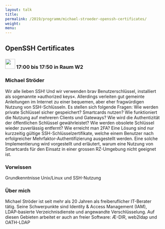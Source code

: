 ```yaml
---
layout: talk
title:
permalink: /2019/programm/michael-stroeder-openssh-certificates/
weight:
menu:
---
```

## OpenSSH Certificates

### <img height = "32" src="../../../images/talk.svg"> 17:00 bis 17:50 in Raum W2

### Michael Ströder

Wir alle lieben SSH! Und wir verwenden brav Benutzerschlüssel, installiert als sogenannte »authorized keys«. Allerdings verleiten gut gemeinte Anleitungen im Internet zu einer bequemen, aber eher fragwürdigen Nutzung von SSH-Schlüsseln.  Es stellen sich folgende Fragen: Wie werden private Schlüssel sicher gespeichert?  Smartcards nutzen?  Wie funktioniert die Nutzung auf mehreren Clients und Gateways?  Wie wird die Authentizität der öffentlichen Schlüssel gewährleistet?  Wie werden obsolete Schlüssel wieder zuverlässig entfernt?  Wie erreicht man 2FA?  Eine Lösung sind nur kurzzeitig gültige SSH-Schlüsselzertifikate, welche einem Benutzer nach erfolgreicher Mehrfaktor-Authentifizierung ausgestellt werden. Eine solche Implementierung wird vorgestellt und erläutert, warum eine Nutzung von Smartcards für den Einsatz in einer grossen RZ-Umgebung nicht geeignet ist.

### Vorwissen

Grundkenntnisse Unix/Linux und SSH-Nutzung

### Über mich

Michael Ströder ist seit mehr als 20 Jahren als freiberuflicher IT-Berater tätig. Seine Schwerpunkte sind Identity & Access Management (IAM), LDAP-basierte Verzeichnisdienste und angewandte Verschlüsselung. Auf diesen Gebieten arbeitet er auch an freier Software: Æ-DIR, web2ldap und OATH-LDAP

